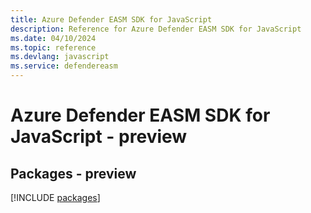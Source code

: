 ```yaml
---
title: Azure Defender EASM SDK for JavaScript
description: Reference for Azure Defender EASM SDK for JavaScript
ms.date: 04/10/2024
ms.topic: reference
ms.devlang: javascript
ms.service: defendereasm
---
```

# Azure Defender EASM SDK for JavaScript - preview
## Packages - preview
[!INCLUDE [packages](defender-easm-index.md)]